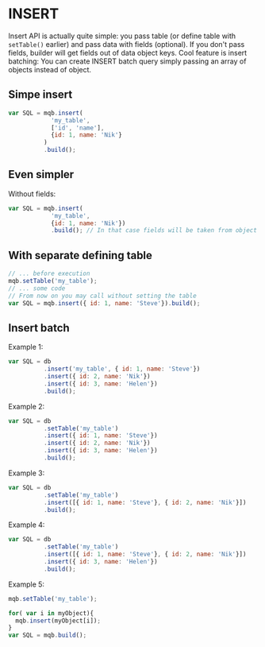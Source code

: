 # INSERT
Insert API is actually quite simple: you pass table (or define table with `setTable()` earlier) and pass data with fields (optional).
If you don't pass fields, builder will get fields out of data object keys.
Cool feature is insert batching: You can create INSERT batch query simply passing an array of objects instead of object.

## Simpe insert
```javascript
var SQL = mqb.insert(
            'my_table',
            ['id', 'name'],
            {id: 1, name: 'Nik'}
          )
          .build();
```

## Even simpler

Without fields:
```javascript
var SQL = mqb.insert(
            'my_table',
            {id: 1, name: 'Nik'})
            .build(); // In that case fields will be taken from object idx
```
## With separate defining table

```javascript
// ... before execution
mqb.setTable('my_table');
// ... some code
// From now on you may call without setting the table
var SQL = mqb.insert({ id: 1, name: 'Steve'}).build();
```

## Insert batch
Example 1:
```javascript
var SQL = db
          .insert('my_table', { id: 1, name: 'Steve'})
          .insert({ id: 2, name: 'Nik'})
          .insert({ id: 3, name: 'Helen'})
          .build();
```
Example 2:
```javascript
var SQL = db
          .setTable('my_table')
          .insert({ id: 1, name: 'Steve'})
          .insert({ id: 2, name: 'Nik'})
          .insert({ id: 3, name: 'Helen'})
          .build();
```
Example 3:
```javascript
var SQL = db
          .setTable('my_table')
          .insert([{ id: 1, name: 'Steve'}, { id: 2, name: 'Nik'}])
          .build();
```
Example 4:
```javascript
var SQL = db
          .setTable('my_table')
          .insert([{ id: 1, name: 'Steve'}, { id: 2, name: 'Nik'}])
          .insert({ id: 3, name: 'Helen'})
          .build();
```
Example 5:
```javascript
mqb.setTable('my_table');

for( var i in myObject){
  mqb.insert(myObject[i]);
}
var SQL = mqb.build();
```
